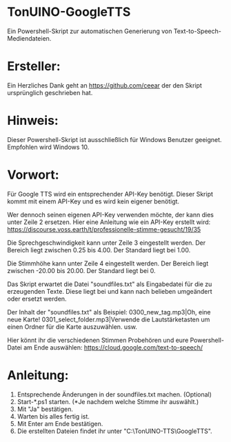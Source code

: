 # TonUINO-GoogleTTS

Ein Powershell-Skript zur automatischen Generierung von Text-to-Speech-Mediendateien.


# Ersteller:
Ein Herzliches Dank geht an https://github.com/ceear der den Skript ursprünglich geschrieben hat.


# Hinweis:
Dieser Powershell-Skript ist ausschließlich für Windows Benutzer geeignet.
Empfohlen wird Windows 10.


# Vorwort:
Für Google TTS wird ein entsprechender API-Key benötigt.
Dieser Skript kommt mit einem API-Key und es wird kein eigener benötigt.

Wer dennoch seinen eigenen API-Key verwenden möchte, der kann dies unter Zeile 2 ersetzen.
Hier eine Anleitung wie ein API-Key erstellt wird:
https://discourse.voss.earth/t/professionelle-stimme-gesucht/19/35

Die Sprechgeschwindigkeit kann unter Zeile 3 eingestellt werden.
Der Bereich liegt zwischen 0.25 bis 4.00. Der Standard liegt bei 1.00.

Die Stimmhöhe kann unter Zeile 4 eingestellt werden.
Der Bereich liegt zwischen -20.00 bis 20.00. Der Standard liegt bei 0.

Das Skript erwartet die Datei "soundfiles.txt" als Eingabedatei für die zu erzeugenden Texte. 
Diese liegt bei und kann nach belieben umgeändert oder ersetzt werden.

Der Inhalt der "soundfiles.txt" als Beispiel: 
0300_new_tag.mp3|Oh, eine neue Karte!
0301_select_folder.mp3|Verwende die Lautstärketasten um einen Ordner für die Karte auszuwählen.
usw.

Hier könnt ihr die verschiedenen Stimmen Probehören und eure Powershell-Datei am Ende auswählen:
https://cloud.google.com/text-to-speech/


# Anleitung:
1. Entsprechende Änderungen in der soundfiles.txt machen. (Optional)
2. Start-*.ps1 starten. (*Je nachdem welche Stimme ihr auswählt.)
3. Mit "Ja" bestätigen.
4. Warten bis alles fertig ist.
5. Mit Enter am Ende bestätigen.
6. Die erstellten Dateien findet ihr unter "C:\TonUINO-TTS\GoogleTTS".
